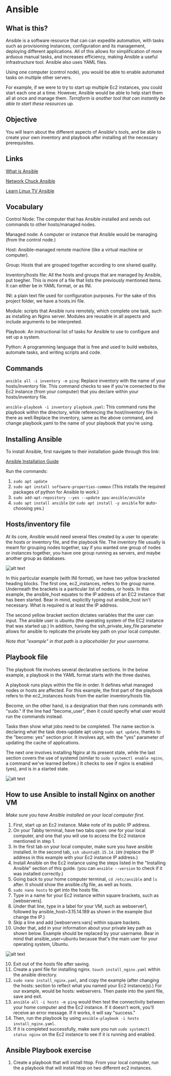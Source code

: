 # Ansible
## What is this?
Ansible is a software resource that can can expedite automation, with tasks such as provisioning instances, configuration and its management, deploying different applications. All of this allows for simplification of more arduous manual tasks, and increases efficiency, making Ansible a useful infrastructure tool. Ansible also uses YAML files.

Using one computer (control node), you would be able to enable automated tasks on multiple other servers.

For example, if we were to try to start up multiple Ec2 instances, you could start each one at a time. However, Ansible would be able to help start them all at once and manage them. _Terraform is another tool that can instantly be able to start these resources up._

## Objective
You will learn about the different aspects of Ansible's tools, and be able to create your own inventory and playbook after installing all the necessary prerequisites.


## Links
[What is Ansible](https://www.youtube.com/watch?v=1id6ERvfozo&t=517s)

[Network Chuck Ansible](https://youtu.be/5hycyr-8EKs?si=JIFlBxEUFkX1Tb1l)

[Learn Linux TV Ansible](https://www.youtube.com/playlist?list=PLT98CRl2KxKEUHie1m24-wkyHpEsa4Y70)

## Vocabulary

Control Node: The computer that has Ansible installed and sends out commands to other hosts/managed nodes.

Managed node: A computer or instance that Ansible would be managing (from the control node.)

Host: Ansible-managed remote machine (like a virtual machine or computer).

Group: Hosts that are grouped together according to one shared quality.

Inventory/hosts file: All the hosts and groups that are managed by Ansible, put toegher. This is more of a file that lists the previously mentioned items. It can either be in YAML format, or as INI.

INI: a plain text file used for configuration purposes. For the sake of this project folder, we have a hosts.ini file.

Module: scripts that Ansible runs remotely, which complete one task, such as installing an Nginx server. Modules are reusable in all aspects and include arguments to be interpreted.

Playbook: An instructional list of tasks for Ansible to use to configure and set up a system.

Python: A programming language that is free and used to build websites, automate tasks, and writing scripts and code.

## Commands

```ansible all -i inventory -m ping```: Replace inventory with the name of your hosts/inventory file. This command checks to see if you're connected to the Ec2 instance (from your computer) that you declare within your hosts/inventory file.

```ansible-playbook -i inventory playbook.yaml```: This command runs the playbook within the directory, while referencing the host/inventory file in there as well.Replace the inventory, same as the above command, and change playbook.yaml to the name of your playbook that you're using. 

## Installing Ansible
To install Ansible, first navigate to their installation guide through this link:

[Ansible Installation Guide](https://docs.ansible.com/ansible/latest/installation_guide/index.html)

Run the commands:
1. ```sudo apt update```
2. ```sudo apt install software-properties-common``` (This installs the required packages of python for Ansible to work.)
3. ```sudo add-apt-repository --yes --update ppa:ansible/ansible```
4. ```sudo apt install ansible``` (or ```sudo apt install -y ansible``` for auto-choosing yes.)

## Hosts/inventory file
At its core, Ansible would need several files created by a user to operate: the hosts or inventory file, and the playbook file. The inventory file usually is meant for grouping nodes together, say if you wanted one group of nodes or instances together, you have one group running as servers, and maybe another group as databases.

![alt text](<Ansible hosts ini.jpg>)

In this particular example (with INI format), we have two yellow bracketed heading blocks. The first one, ec2_instances, refers to the group name. Underneath the brackets is a particular list of nodes, or hosts. In this example, the ansible_host equates to the IP address of an EC2 instance that has been started. Bear in mind, explicitly typing out ansible_host isn't necessary. What is required is at least the IP address.

The second yellow bracket section dictates variables that the user can input. The ansible user is ubuntu (the operating system of the EC2 instance that was started up.) In addition, having the ssh_private_key_file parameter allows for ansible to replicate the private key path on your local computer.

_Note that "example" in that path is a placeholder for your username._

## Playbook file
The playbook file involves several declarative sections. In the below example, a playbook in the YAML format starts with the three dashes.

A playbook runs plays within the file in order. It defines what managed nodes or hosts are affected. For this example, the first part of the playbook refers to the ec2_instances hosts from the earlier inventory/hosts file.

Become, on the other hand, is a designation that then runs commands with "sudo." If the line had "become_user", then it could specify what user would run the commands instead.

Tasks then show what jobs need to be completed. The name section is declaring what the task does-update apt using ```sudo apt update```, thanks to the "become: yes" section prior. It involves apt, with the "yes" parameter of updating the cache of applications.

The next one involves installing Nginx at its present state, while the last section covers the use of systemd (similar to ```sudo systemctl enable nginx```, a command we've learned before.) It checks to see if nginx is enabled (yes), and is in a started state.

![alt text](<Ansible Playbook example.jpg>)

 ## How to use Ansible to install Nginx on another VM
 _Make sure you have Ansible installed on your local computer first._
 1. First, start up an Ec2 instance. Make note of its public IP address.
 2. On your Tabby terminal, have two tabs open: one for your local computer, and one that you will use to access the Ec2 instance mentioned in step 1.
 3. In the first tab on your local computer, make sure you have ansible installed. In the second tab, ```ssh ubuntu@3.15.14.189``` (replace the IP address in this example with your Ec2 instance IP address.)
 4. Install Ansible on the Ec2 instance using the steps listed in the "Installing Ansible" section of this guide. (you can ```ansible --version``` to check if it was installed correctly.)
 5. Going back to your home computer terminal, ```cd /etc/ansible``` and ```ls``` after. It should show the ansible.cfg file, as well as hosts.
 6. ```sudo nano hosts``` to get into the hosts file.
 7. Type in a name for your Ec2 instance within square brackets, such as [webservers].
 8. Under that line, type in a label for your VM, such as webserver1, followed by ansible_host=3.15.14.189 as shown in the example (but change the IP.)
 8. Skip a line and add [webservers:vars] within square backets.
 9. Under that, add in your information about your private key path as shown below. Example should be replaced by your username. Bear in mind that ansible_user=ubuntu because that's the main user for your operating system, Ubuntu.

 ![alt text](<Ansible hosts example2.jpg>)

10. Exit out of the hosts file after saving.
11. Create a yaml file for installing nginx. ```touch install_nginx.yaml``` within the ansible directory.
12. ```sudo nano install_nginx.yaml```, and copy the example (after changing the hosts: section to reflect what you named your Ec2 instance(s).) For our example, would be hosts: webservers. Then paste into the yaml file, save and exit.
13. ```ansible all -i hosts -m ping``` would then test the connectivity between your home computer and the Ec2 instance. If it doesn't work, you'll receive an error message. If it works, it will say "success."
14. Then, run the playbook by using ```ansible-playbook -i hosts install_nginx.yaml```.
15. If it is completed successfully, make sure you run ```sudo systemctl status nginx``` on the Ec2 instance to see if it is running and enabled.

## Ansible Playbook exercise
1. Create a playbook that will install htop. From your local computer, run the a playbook that will install htop on two different ec2 instances. 